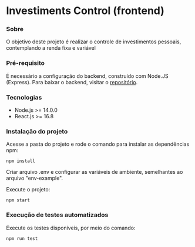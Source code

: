 # Investiments Control (frontend)

### Sobre

O objetivo deste projeto é realizar o controle de investimentos pessoais, contemplando a renda fixa e variável

### Pré-requisito

É necessário a configuração do backend, construído com Node.JS (Express). Para baixar o backend, visitar o [repositório](https://github.com/pessolatohenrique/investiments-control).

### Tecnologias

- Node.js >= 14.0.0
- React.js >= 16.8

### Instalação do projeto

Acesse a pasta do projeto e rode o comando para instalar as dependências npm:

    npm install

Criar arquivo .env e configurar as variáveis de ambiente, semelhantes ao arquivo "env-example".

Execute o projeto:

    npm start

### Execução de testes automatizados

Execute os testes disponíveis, por meio do comando:

    npm run test
